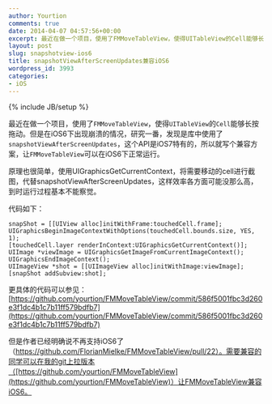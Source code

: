 ```yaml
---
author: Yourtion
comments: true
date: 2014-04-07 04:57:56+00:00
excerpt: 最近在做一个项目，使用了FMMoveTableView，使得UITableView的Cell能够长按拖动。但是在iOS6下出现崩溃的情况，研究一番，发现是库中使用了snapshotViewAfterScreenUpdates，这个API是iOS7特有的，所以就写个兼容方案，让FMMoveTableView可以在iOS6下正常运行。
layout: post
slug: snapshotview-ios6
title: snapshotViewAfterScreenUpdates兼容iOS6
wordpress_id: 3993
categories:
- iOS
---
```

{% include JB/setup %}

最近在做一个项目，使用了```FMMoveTableView```，使得```UITableView```的```Cell```能够长按拖动。但是在iOS6下出现崩溃的情况，研究一番，发现是库中使用了```snapshotViewAfterScreenUpdates```，这个API是iOS7特有的，所以就写个兼容方案，让```FMMoveTableView```可以在iOS6下正常运行。

原理也很简单，使用UIGraphicsGetCurrentContext，将需要移动的cell进行截图，代替snapshotViewAfterScreenUpdates，这样效率各方面可能没那么高，到时运行过程基本不能察觉。

代码如下：

```objc
snapShot = [[UIView alloc]initWithFrame:touchedCell.frame];
UIGraphicsBeginImageContextWithOptions(touchedCell.bounds.size, YES, 1);
[touchedCell.layer renderInContext:UIGraphicsGetCurrentContext()];
UIImage *viewImage = UIGraphicsGetImageFromCurrentImageContext();
UIGraphicsEndImageContext();
UIImageView *shot = [[UIImageView alloc]initWithImage:viewImage];
[snapShot addSubview:shot];
```

更具体的代码可以参见：[https://github.com/yourtion/FMMoveTableView/commit/586f5001fbc3d260e3f1dc4b1c7b11ff579bdfb7](https://github.com/yourtion/FMMoveTableView/commit/586f5001fbc3d260e3f1dc4b1c7b11ff579bdfb7)

但是作者已经明确说不再支持iOS6了（https://github.com/FlorianMielke/FMMoveTableView/pull/22）。需要兼容的同学可以在我的git上拉版本（[https://github.com/yourtion/FMMoveTableView](https://github.com/yourtion/FMMoveTableView)）让FMMoveTableView兼容iOS6。

